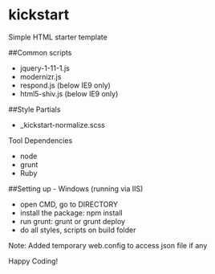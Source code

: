kickstart
=========

Simple HTML starter template

##Common scripts
- jquery-1-11-1.js
- modernizr.js
- respond.js (below IE9 only)
- html5-shiv.js (below IE9 only)

##Style Partials
- _kickstart-normalize.scss

Tool Dependencies
- node
- grunt
- Ruby

##Setting up - Windows (running via IIS)
- open CMD, go to DIRECTORY
- install the package: npm install
- run grunt: grunt or grunt deploy
- do all styles, scripts on build folder

Note: Added temporary web.config to access json file if any

Happy Coding!